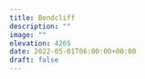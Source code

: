 ```yaml
---
title: Bondcliff 
description: ""
image: ""
elevation: 4265
date: 2022-05-01T06:00:00+00:00
draft: false
---
```







